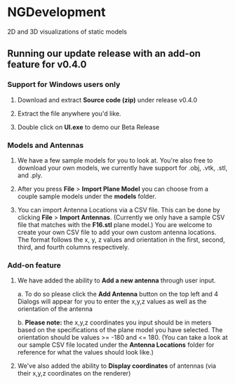 # NGDevelopment
2D and 3D visualizations of static models

## Running our update release with an add-on feature for v0.4.0

### Support for Windows users only

 1. Download and extract **Source code (zip)** under release v0.4.0

 2. Extract the file anywhere you'd like. 
 
 3. Double click on **UI.exe** to demo our Beta Release
 
### Models and Antennas

 1. We have a few sample models for you to look at. You're also free to download your own models, we currently have support for .obj,        .vtk, .stl, and .ply.
 
 2. After you press **File** > **Import Plane Model** you can choose from a couple sample models under the **models** folder. 
 
 3. You can import Antenna Locations via a CSV file. This can be done by clicking **File** > **Import Antennas**. (Currently we only have     a sample CSV file that matches with the **F16.stl** plane model.) You are welcome to create your own CSV file to add your own custom       antenna locations. The format follows the x, y, z values and orientation in the first, second, third, and fourth columns respectively. 
 
 ### Add-on feature
 
 1. We have added the ability to **Add a new antenna** through user input. 
    
    a. To do so please click the **Add Antenna** button on the top left and 4 Dialogs will appear for you to enter the x,y,z values as            well as the orientation of the antenna
    
    b. **Please note:** the x,y,z coordinates you input should be in meters based on the specifications of the plane model you have              selected. The orientation should be values >= -180 and <= 180. (You can take a look at our sample CSV file located under the              **Antenna Locations** folder for reference for what the values should look like.)
    
 2. We've also added the ability to **Display coordinates** of antennas (via their x,y,z coordinates on the renderer)
